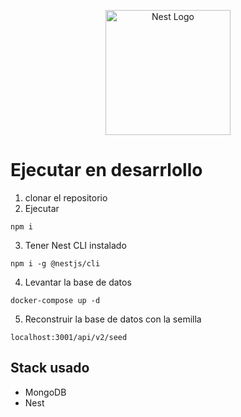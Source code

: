 <p align="center">
  <a href="http://nestjs.com/" target="blank"><img src="https://nestjs.com/img/logo-small.svg" width="200" alt="Nest Logo" /></a>
</p>

# Ejecutar en desarrlollo

1. clonar el repositorio
2. Ejecutar

```
npm i
```
3. Tener Nest CLI instalado

```
npm i -g @nestjs/cli
```

4. Levantar la base de datos

```
docker-compose up -d
```
5. Reconstruir la base de datos con la semilla
```
localhost:3001/api/v2/seed
```

## Stack usado
* MongoDB
* Nest